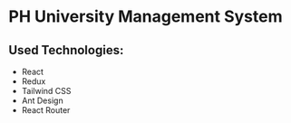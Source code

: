 # PH University Management System

## Used Technologies:
- React
- Redux
- Tailwind CSS
- Ant Design
- React Router